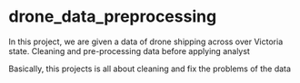 # drone_data_preprocessing
In this project, we are given a data of drone shipping across over Victoria state. Cleaning and pre-processing data before applying analyst

Basically, this projects is all about cleaning and fix the problems of the data
